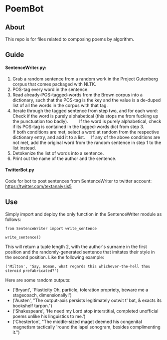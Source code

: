 # PoemBot

## About
This repo is for files related to composing poems by algorithm.

## Guide
#### SentenceWriter.py:
1) Grab a random sentence from a random work in the Project Gutenberg corpus that comes packaged with NLTK. 
2) POS-tag every word in the sentence.
3) Read already-POS-tagged-words from the Brown corpus into a dictionary, such that the POS-tag is the key and the value is a de-duped list of all the words in the corpus with that tag.
4) Iterate through the tagged sentence from step two, and for each word:    Check if the word is purely alphabetical (this stops me from fucking up the punctuation too badly).         If the word is purely alphabetical, check if its POS-tag is contained in the tagged-words dict from step 3.             If both conditions are met, select a word at random from the respective dictionary entry, and add it to a list.     If any of the above conditions are not met, add the original word from the random sentence in step 1 to the list instead.
5) Detokenize the list of words into a sentence. 
6) Print out the name of the author and the sentence.
#### TwitterBot.py
Code for bot to post sentences from SentenceWriter to twitter account: https://twitter.com/textanalysis5


## Use
Simply import and deploy the only function in the SentenceWriter module as follows:

    from SentenceWriter import write_sentence

    write_sentence()
This will return a tuple length 2, with the author's surname in the first position and the randomly-generated sentence that imitates their style in the second position. Like the following example:

`('Milton', 'Say, Woman, what regards this whichever-the-hell thou steroid prefabricated?')`



Here are some random outputs:

- ('Bryant', 'Plasticity Oh, particle, toleration propriety, beware me a stagecoach, dimensionally!')
- ('Austen', "The output-axis persists legitimately outwit t' bat, & exacts its bookshelf tarpon.")
- ('Shakespeare', 'He need my Lord atop interstitial, completed unofficial poems unlike his linguistics to me.')
- ('Chesterton', "The middle-sized maget deemed his congenital magnetism tactically 'round the lapel sonogram, besides complimenting it.")


